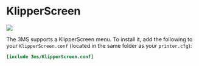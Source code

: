 # KlipperScreen

![](klipperscreen.png)

The 3MS supports a KlipperScreen menu. To install it, add the following to your `KlipperScreen.conf` (located in the same folder as your `printer.cfg`):

```cfg title="KlipperScreen.conf"
[include 3ms/KlipperScreen.conf]
```